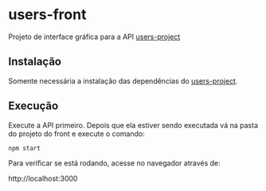 # users-front
Projeto de interface gráfica para a API [users-project](https://github.com/gabrielqap/users-project/)

## Instalação
Somente necessária a instalação das dependências do [users-project](https://github.com/gabrielqap/users-project/).

## Execução
Execute a API primeiro. Depois que ela estiver sendo executada vá na pasta do projeto do front e execute o comando:

```
npm start 
```
Para verificar se está rodando, acesse no navegador através de:

http://localhost:3000

